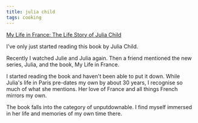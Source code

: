 ```yaml
---
title: julia child
tags: cooking
---
```


[My Life in France: The Life Story of Julia Child](https://smile.amazon.co.uk/gp/product/B07H2N1CLB/ref=dbs_a_def_rwt_hsch_vapi_tkin_p1_i0)

I've only just started reading this book by Julia Child.

Recently I watched Julie and Julia again. Then a friend mentioned the new series, Julia, and the book, My Life in France.

I started reading the book and haven't been able to put it down. While Julia's life in Paris pre-dates my own by about 30 years, I recognise so much of what she mentions. Her love of France and all things French mirrors my own.

The book falls into the category of unputdownable. I find myself immersed in her life and memories of my own time there.
